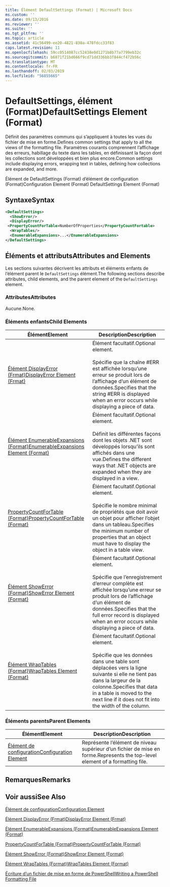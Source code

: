 ```yaml
---
title: Élément DefaultSettings (Format) | Microsoft Docs
ms.custom: ''
ms.date: 09/13/2016
ms.reviewer: ''
ms.suite: ''
ms.tgt_pltfrm: ''
ms.topic: article
ms.assetid: 41c56499-ee20-4821-830a-478fdcc33f83
caps.latest.revision: 11
ms.openlocfilehash: 59cc0514087cc52438e0d1271b8b77a7799eb32c
ms.sourcegitcommit: b6871f21bd666f9cd71dd336bb3f844cf472b56c
ms.translationtype: MT
ms.contentlocale: fr-FR
ms.lasthandoff: 02/03/2019
ms.locfileid: "56855665"
---
```

# <a name="defaultsettings-element-format"></a><span data-ttu-id="0f879-102">DefaultSettings, élément (Format)</span><span class="sxs-lookup"><span data-stu-id="0f879-102">DefaultSettings Element (Format)</span></span>

<span data-ttu-id="0f879-103">Définit des paramètres communs qui s’appliquent à toutes les vues du fichier de mise en forme.</span><span class="sxs-lookup"><span data-stu-id="0f879-103">Defines common settings that apply to all the views of the formatting file.</span></span> <span data-ttu-id="0f879-104">Paramètres courants comprennent l’affichage des erreurs, habillage du texte dans les tables, en définissant la façon dont les collections sont développées et bien plus encore.</span><span class="sxs-lookup"><span data-stu-id="0f879-104">Common settings include displaying errors, wrapping text in tables, defining how collections are expanded, and more.</span></span>

<span data-ttu-id="0f879-105">Élément de DefaultSettings (Format) d’élément de configuration (Format)</span><span class="sxs-lookup"><span data-stu-id="0f879-105">Configuration Element (Format) DefaultSettings Element (Format)</span></span>

## <a name="syntax"></a><span data-ttu-id="0f879-106">Syntaxe</span><span class="sxs-lookup"><span data-stu-id="0f879-106">Syntax</span></span>

```xml
<DefaultSettings>
  <ShowError/>
  <DisplayError/>
 <PropertyCountForTable>NumberOfProperties</PropertyCountFortable>
  <WrapTables/>
  <EnumerableExpansions>...</EnumerableExpansions>
</DefaultSettings>
```

## <a name="attributes-and-elements"></a><span data-ttu-id="0f879-107">Éléments et attributs</span><span class="sxs-lookup"><span data-stu-id="0f879-107">Attributes and Elements</span></span>

<span data-ttu-id="0f879-108">Les sections suivantes décrivent les attributs et éléments enfants de l’élément parent le `DefaultSettings` élément.</span><span class="sxs-lookup"><span data-stu-id="0f879-108">The following sections describe attributes, child elements, and the parent element of the `DefaultSettings` element.</span></span>

### <a name="attributes"></a><span data-ttu-id="0f879-109">Attributes</span><span class="sxs-lookup"><span data-stu-id="0f879-109">Attributes</span></span>

<span data-ttu-id="0f879-110">Aucune.</span><span class="sxs-lookup"><span data-stu-id="0f879-110">None.</span></span>

### <a name="child-elements"></a><span data-ttu-id="0f879-111">Éléments enfants</span><span class="sxs-lookup"><span data-stu-id="0f879-111">Child Elements</span></span>

|<span data-ttu-id="0f879-112">Élément</span><span class="sxs-lookup"><span data-stu-id="0f879-112">Element</span></span>|<span data-ttu-id="0f879-113">Description</span><span class="sxs-lookup"><span data-stu-id="0f879-113">Description</span></span>|
|-------------|-----------------|
|[<span data-ttu-id="0f879-114">Élément DisplayError (Frmat)</span><span class="sxs-lookup"><span data-stu-id="0f879-114">DisplayError Element (Frmat)</span></span>](./displayerror-element-format.md)|<span data-ttu-id="0f879-115">Élément facultatif.</span><span class="sxs-lookup"><span data-stu-id="0f879-115">Optional element.</span></span><br /><br /> <span data-ttu-id="0f879-116">Spécifie que la chaîne #ERR est affichée lorsqu’une erreur se produit lors de l’affichage d’un élément de données.</span><span class="sxs-lookup"><span data-stu-id="0f879-116">Specifies that the string #ERR is displayed when an error occurs while displaying a piece of data.</span></span>|
|[<span data-ttu-id="0f879-117">Élément EnumerableExpansions (Format)</span><span class="sxs-lookup"><span data-stu-id="0f879-117">EnumerableExpansions Element (Format)</span></span>](./enumerableexpansions-element-format.md)|<span data-ttu-id="0f879-118">Élément facultatif.</span><span class="sxs-lookup"><span data-stu-id="0f879-118">Optional element.</span></span><br /><br /> <span data-ttu-id="0f879-119">Définit les différentes façons dont les objets .NET sont développés lorsqu’ils sont affichés dans une vue.</span><span class="sxs-lookup"><span data-stu-id="0f879-119">Defines the different ways that .NET objects are expanded when they are displayed in a view.</span></span>|
|[<span data-ttu-id="0f879-120">PropertyCountForTable (Format)</span><span class="sxs-lookup"><span data-stu-id="0f879-120">PropertyCountForTable (Format)</span></span>](./propertycountfortable-element-format.md)|<span data-ttu-id="0f879-121">Élément facultatif.</span><span class="sxs-lookup"><span data-stu-id="0f879-121">Optional element.</span></span><br /><br /> <span data-ttu-id="0f879-122">Spécifie le nombre minimal de propriétés que doit avoir un objet pour afficher l’objet dans un tableau.</span><span class="sxs-lookup"><span data-stu-id="0f879-122">Specifies the minimum number of properties that an object must have to display the object in a table view.</span></span>|
|[<span data-ttu-id="0f879-123">Élément ShowError (Format)</span><span class="sxs-lookup"><span data-stu-id="0f879-123">ShowError Element (Format)</span></span>](./showerror-element-format.md)|<span data-ttu-id="0f879-124">Élément facultatif.</span><span class="sxs-lookup"><span data-stu-id="0f879-124">Optional element.</span></span><br /><br /> <span data-ttu-id="0f879-125">Spécifie que l’enregistrement d’erreur complète est affichée lorsqu’une erreur se produit lors de l’affichage d’un élément de données.</span><span class="sxs-lookup"><span data-stu-id="0f879-125">Specifies that the full error record is displayed when an error occurs while displaying a piece of data.</span></span>|
|[<span data-ttu-id="0f879-126">Élément WrapTables (Format)</span><span class="sxs-lookup"><span data-stu-id="0f879-126">WrapTables Element (Format)</span></span>](./wraptables-element-format.md)|<span data-ttu-id="0f879-127">Élément facultatif.</span><span class="sxs-lookup"><span data-stu-id="0f879-127">Optional element.</span></span><br /><br /> <span data-ttu-id="0f879-128">Spécifie que les données dans une table sont déplacées vers la ligne suivante si elle ne tient pas dans la largeur de la colonne.</span><span class="sxs-lookup"><span data-stu-id="0f879-128">Specifies that data in a table is moved to the next line if it does not fit into the width of the column.</span></span>|

### <a name="parent-elements"></a><span data-ttu-id="0f879-129">Éléments parents</span><span class="sxs-lookup"><span data-stu-id="0f879-129">Parent Elements</span></span>

|<span data-ttu-id="0f879-130">Élément</span><span class="sxs-lookup"><span data-stu-id="0f879-130">Element</span></span>|<span data-ttu-id="0f879-131">Description</span><span class="sxs-lookup"><span data-stu-id="0f879-131">Description</span></span>|
|-------------|-----------------|
|[<span data-ttu-id="0f879-132">Élément de configuration</span><span class="sxs-lookup"><span data-stu-id="0f879-132">Configuration Element</span></span>](./configuration-element-format.md)|<span data-ttu-id="0f879-133">Représente l’élément de niveau supérieur d’un fichier de mise en forme.</span><span class="sxs-lookup"><span data-stu-id="0f879-133">Represents the top-level element of a formatting file.</span></span>|

## <a name="remarks"></a><span data-ttu-id="0f879-134">Remarques</span><span class="sxs-lookup"><span data-stu-id="0f879-134">Remarks</span></span>

## <a name="see-also"></a><span data-ttu-id="0f879-135">Voir aussi</span><span class="sxs-lookup"><span data-stu-id="0f879-135">See Also</span></span>

[<span data-ttu-id="0f879-136">Élément de configuration</span><span class="sxs-lookup"><span data-stu-id="0f879-136">Configuration Element</span></span>](./configuration-element-format.md)

[<span data-ttu-id="0f879-137">Élément DisplayError (Frmat)</span><span class="sxs-lookup"><span data-stu-id="0f879-137">DisplayError Element (Frmat)</span></span>](./displayerror-element-format.md)

[<span data-ttu-id="0f879-138">Élément EnumerableExpansions (Format)</span><span class="sxs-lookup"><span data-stu-id="0f879-138">EnumerableExpansions Element (Format)</span></span>](./enumerableexpansions-element-format.md)

[<span data-ttu-id="0f879-139">PropertyCountForTable (Format)</span><span class="sxs-lookup"><span data-stu-id="0f879-139">PropertyCountForTable (Format)</span></span>](./propertycountfortable-element-format.md)

[<span data-ttu-id="0f879-140">Élément ShowError (Format)</span><span class="sxs-lookup"><span data-stu-id="0f879-140">ShowError Element (Format)</span></span>](./showerror-element-format.md)

[<span data-ttu-id="0f879-141">Élément WrapTables (Format)</span><span class="sxs-lookup"><span data-stu-id="0f879-141">WrapTables Element (Format)</span></span>](./wraptables-element-format.md)

[<span data-ttu-id="0f879-142">Écriture d’un fichier de mise en forme de PowerShell</span><span class="sxs-lookup"><span data-stu-id="0f879-142">Writing a PowerShell Formatting File</span></span>](./writing-a-powershell-formatting-file.md)
